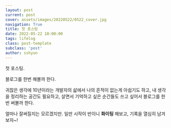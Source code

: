 ```yaml
---
layout: post
current: post
cover: assets/images/20220522/0522_cover.jpg
navigation: True
title: 첫 포스팅
date: 2022-05-22 10:00:00
tags: lifelog
class: post-template
subclass: 'post'
author: sshyun
---
```


첫 포스팅.

블로그를 한번 해볼까 한다.

귀찮은 생각에 10년이라는 개발자의 삷에서 나의 흔적이 없는게 아쉽기도 하고,
내 생각을 정리하는 공간도 필요하고,
살면서 기억하고 싶은 순간들도 쓰고 싶어서 블로그를 한번 써볼까 한다.

얼마나 잘써질지는 모르겠지만. 일딴 시작이 반이니 **화이팅** 해보고, 기록을 열심히 남겨보자~!

